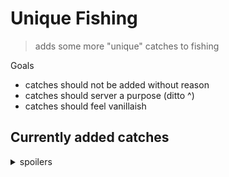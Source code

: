 # Unique Fishing
> adds some more "unique" catches to fishing

Goals
- catches should not be added without reason
- catches should server a purpose (ditto ^)
- catches should feel vanillaish

## Currently added catches
<details><summary>spoilers</summary><p>

### guardian
> why are you here?

a guardian will pop out at you while fishing!

<details><summary>why?</summary><p>
	
this was added to

- prevent afk fish farms because
	- they provide infinite (provided there is a mending fishing rod) resources at no cost or time put in
	- the resource (enchanting books, enchantmented items, xp, and rare items) they provide in general at 	little to no cost unbalances the game in other areas making them significantly less useful

- create a new type of catch that feels new and unique, as the project name suggests

- feels like a vanilla solution to the problem present
</p></details>

</p></details>